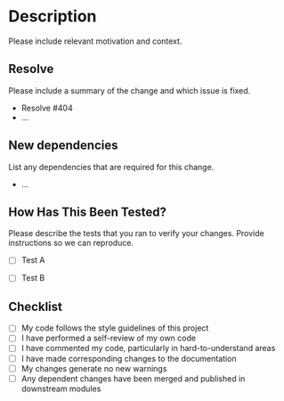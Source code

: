# Description

Please include relevant motivation and context.

## Resolve

Please include a summary of the change and which issue is fixed.

- Resolve #404
- ...

## New dependencies

List any dependencies that are required for this change.

- ...

## How Has This Been Tested?

Please describe the tests that you ran to verify your changes. Provide instructions so we can reproduce.

- [ ] Test A
- [ ] Test B


## Checklist

- [ ] My code follows the style guidelines of this project
- [ ] I have performed a self-review of my own code
- [ ] I have commented my code, particularly in hard-to-understand areas
- [ ] I have made corresponding changes to the documentation
- [ ] My changes generate no new warnings
- [ ] Any dependent changes have been merged and published in downstream modules
